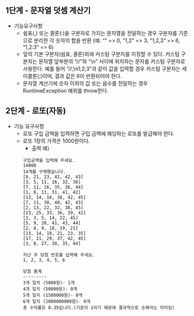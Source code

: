 ## 1단계 - 문자열 덧셈 계산기
* 기능요구사항
    - 쉼표(,) 또는 콜론(:)을 구분자로 가지는 문자열을 전달하는 경우 구분자를 기준으로 분리한 각 숫자의 합을 반환 
      (예: “” => 0, "1,2" => 3, "1,2,3" => 6, “1,2:3” => 6)
    - 앞의 기본 구분자(쉼표, 콜론)외에 커스텀 구분자를 지정할 수 있다. 커스텀 구분자는 문자열 앞부분의 “//”와 “\n” 사이에 위치하는 문자를 커스텀 구분자로 사용한다. 예를 들어 “//;\n1;2;3”과 같이 값을 입력할 경우 커스텀 구분자는 세미콜론(;)이며, 결과 값은 6이 반환되어야 한다.
    - 문자열 계산기에 숫자 이외의 값 또는 음수를 전달하는 경우 RuntimeException 예외를 throw한다.
    
    
## 2단계 - 로또(자동)
* 기능 요구사항
    - 로또 구입 금액을 입력하면 구입 금액에 해당하는 로또를 발급해야 한다.
    - 로또 1장의 가격은 1000원이다.
        - 출력 예)
        ```
        구입금액을 입력해 주세요.
        14000
        14개를 구매했습니다.
        [8, 21, 23, 41, 42, 43]
        [3, 5, 11, 16, 32, 38]
        [7, 11, 16, 35, 36, 44]
        [1, 8, 11, 31, 41, 42]
        [13, 14, 16, 38, 42, 45]
        [7, 11, 30, 40, 42, 43]
        [2, 13, 22, 32, 38, 45]
        [23, 25, 33, 36, 39, 41]
        [1, 3, 5, 14, 22, 45]
        [5, 9, 38, 41, 43, 44]
        [2, 8, 9, 18, 19, 21]
        [13, 14, 18, 21, 23, 35]
        [17, 21, 29, 37, 42, 45]
        [3, 8, 27, 30, 35, 44]
        
        지난 주 당첨 번호를 입력해 주세요.
        1, 2, 3, 4, 5, 6
        
        당첨 통계
        ---------
        3개 일치 (5000원)- 1개
        4개 일치 (50000원)- 0개
        5개 일치 (1500000원)- 0개
        6개 일치 (2000000000원)- 0개
        총 수익률은 0.35입니다.(기준이 1이기 때문에 결과적으로 손해라는 의미임)
        ```